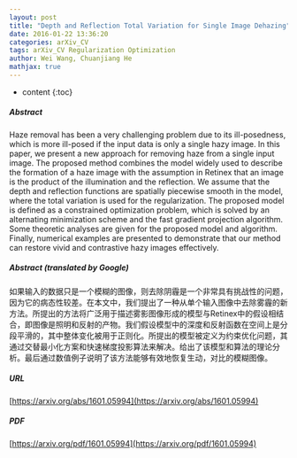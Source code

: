 ```yaml
---
layout: post
title: "Depth and Reflection Total Variation for Single Image Dehazing"
date: 2016-01-22 13:36:20
categories: arXiv_CV
tags: arXiv_CV Regularization Optimization
author: Wei Wang, Chuanjiang He
mathjax: true
---
```


* content
{:toc}

##### Abstract
Haze removal has been a very challenging problem due to its ill-posedness, which is more ill-posed if the input data is only a single hazy image. In this paper, we present a new approach for removing haze from a single input image. The proposed method combines the model widely used to describe the formation of a haze image with the assumption in Retinex that an image is the product of the illumination and the reflection. We assume that the depth and reflection functions are spatially piecewise smooth in the model, where the total variation is used for the regularization. The proposed model is defined as a constrained optimization problem, which is solved by an alternating minimization scheme and the fast gradient projection algorithm. Some theoretic analyses are given for the proposed model and algorithm. Finally, numerical examples are presented to demonstrate that our method can restore vivid and contrastive hazy images effectively.

##### Abstract (translated by Google)
如果输入的数据只是一个模糊的图像，则去除阴霾是一个非常具有挑战性的问题，因为它的病态性较差。在本文中，我们提出了一种从单个输入图像中去除雾霾的新方法。所提出的方法将广泛用于描述雾影图像形成的模型与Retinex中的假设相结合，即图像是照明和反射的产物。我们假设模型中的深度和反射函数在空间上是分段平滑的，其中整体变化被用于正则化。所提出的模型被定义为约束优化问题，其通过交替最小化方案和快速梯度投影算法来解决。给出了该模型和算法的理论分析。最后通过数值例子说明了该方法能够有效地恢复生动，对比的模糊图像。

##### URL
[https://arxiv.org/abs/1601.05994](https://arxiv.org/abs/1601.05994)

##### PDF
[https://arxiv.org/pdf/1601.05994](https://arxiv.org/pdf/1601.05994)

